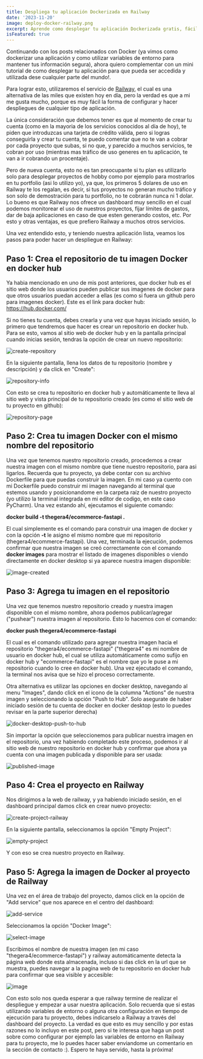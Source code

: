 ```yaml
---
title: Despliega tu aplicación Dockerizada en Railway
date: '2023-11-20'
image: deploy-docker-railway.png
excerpt: Aprende como desplegar tu aplicación Dockerizada gratis, fácil y rápido en Railway!.
isFeatured: true
---
```


Continuando con los posts relacionados con Docker (ya vimos como dockerizar una aplicación y como utilizar variables de entorno para mantener tus información segura), ahora quiero complementar con un mini tutorial de como desplegar tu aplicación para que pueda ser accedida y utilizada dese cualquier parte del mundo!.

Para lograr esto, utilizaremos el servicio de [Railway](https://railway.app/), el cual es una alternativa de las miles que existen hoy en día, pero la verdad es que a mi me gusta mucho, porque es muy fácil la forma de configurar y hacer despliegues de cualquier tipo de aplicación.

La única consideración que debemos tener es que al momento de crear tu cuenta (como en la mayoria de los servicios conocidos al día de hoy), te piden que introduzcas una tarjeta de crédito válida, pero si logras conseguirla y crear tu cuenta, te puedo comentar que no te van a cobrar por cada proyecto que subas, si no que, y parecido a muchos servicios, te cobran por uso (mientras mas tráfico de uso generes en tu aplicación, te van a ir cobrando un procentaje).

Pero de nueva cuenta, esto no es tan preocupante si tu plan es utilizarlo solo para desplegar proyectos de hobby como por ejemplo para mostrarlos en tu portfolio (asi lo utilizo yo), ya que, los primeros 5 dolares de uso en Railway te los regalan, es decir, si tus proyectos no generan mucho tráfico y son solo de demostración para tu portfolio, no te cobrarán nunca ni 1 dolar. Lo bueno es que Railway nos ofrece un dashboard muy sencillo en el cual podemos monitorear el uso de nuestros proyectos, fijar límites de gastos, dar de baja aplicaciones en caso de que esten generando costos, etc. Por esto y otras ventajas, es que prefiero Railway a muchos otros servicios.

Una vez entendido esto, y teniendo nuestra aplicación lista, veamos los pasos para poder hacer un despliegue en Railway:

## Paso 1: Crea el repositorio de tu imagen Docker en docker hub

Ya habia mencionado en uno de mis post anteriores, que docker hub es el sitio web donde los usuarios pueden publicar sus imagenes de docker para que otros usuarios puedan acceder a ellas (es como si fuera un github pero para imagenes docker). Este es el link para docker hub: <https://hub.docker.com/>

Si no tienes tu cuenta, debes crearla y una vez que hayas iniciado sesión, lo primero que tendremos que hacer es crear un repositorio en docker hub.
Para se esto, vamos al sitio web de docker hub y en la pantalla principal cuando inicias sesión, tendras la opción de crear un nuevo repositorio:

![create-repository](create-repository.png)

En la siguiente pantalla, llena los datos de tu repositorio (nombre y descripción) y da click en "Create":

![repository-info](repository-info.png)

Con esto se crea tu repositorio en docker hub y automáticamente te lleva al sitio web y vista principal de tu repositorio creado (es como el sitio web de tu proyecto en github):

![repository-page](repository-page.png)

## Paso 2: Crea tu imagen Docker con el mismo nombre del repositorio

Una vez que tenemos nuestro repositorio creado, procedemos a crear nuestra imagen con el mismo nombre que tiene nuestro repositorio, para asi ligarlos. Recuerda que tu proyecto, ya debe contar con su archivo Dockerfile para que puedas construir la imagen. En mi caso ya cuento con mi Dockerfile puedo construir mi imagen navegando al terminal que estemos usando y posicionandome en la carpeta raíz de nuestro proyecto (yo utilizo la terminal integrada en mi editor de codigo, en este caso PyCharm). Una vez estando ahí, ejecutamos el siguiente comando:

**docker build -t thegera4/ecommerce-fastapi .**

El cual simplemente es el comando para construir una imagen de docker y con la opción **-t** le asigno el mismo nombre que mi repositorio (thegera4/ecommerce-fastapi). Una vez, terminada la ejecución, podemos confirmar que nuestra imagen se creó correctamente con el comando **docker images** para mostrar el listado de imagenes disponibles o viendo directamente en docker desktop si ya aparece nuestra imagen disponible:

![image-created](image-created.png)

## Paso 3: Agrega tu imagen en el repositorio

Una vez que tenemos nuestro repositorio creado y nuestra imagen disponible con el mismo nombre, ahora podemos publicar/agregar ("pushear") nuestra imagen al repositorio. Esto lo hacemos con el comando:

**docker push thegera4/ecommerce-fastapi**

El cual es el comando utilizado para agregar nuestra imagen hacia el repositorio "thegera4/ecommerce-fastapi" ("thegera4" es mi nombre de usuario en docker hub, el cual se utiliza automáticamente como sufijo en docker hub y "ecommerce-fastapi" es el nombre que yo le puse a mi repositorio cuando lo cree en docker hub). Una vez ejecutado el comando, la terminal nos avisa que se hizo el proceso correctamente.

Otra alternativa es utilizar las opciones en docker desktop, navegando al menu "Images", dando click en el icono de la columna "Actions" de nuestra imagen y seleccionando la opción "Push to Hub". Solo asegurate de haber iniciado sesión de tu cuenta de docker en docker desktop (esto lo puedes revisar en la parte superior derecha)

![docker-desktop-push-to-hub](docker-desktop-push-to-hub.png)

Sin importar la opción que seleccionemos para publicar nuestra imagen en el repositorio, una vez habiendo completado este proceso, podemos ir al sitio web de nuestro repositorio en docker hub y confirmar que ahora ya cuenta con una imagen publicada y disponible para ser usada:

![published-image](published-image.png)


## Paso 4: Crea el proyecto en Railway

Nos dirigimos a la web de railway, y ya habiendo iniciado sesión, en el dashboard principal damos click en crear nuevo proyecto:

![create-project-railway](create-project-railway.png)

En la siguiente pantalla, seleccionamos la opción "Empty Project":

![empty-project](empty-project.png)

Y con eso se crea nuestro proyecto en Railway.

## Paso 5: Agrega la imagen de Docker al proyecto de Railway

Una vez en el área de trabajo del proyecto, damos click en la opción de "Add service" que nos aparece en el centro del dashboard:

![add-service](add-service.png)

Seleccionamos la opción "Docker Image":

![select-image](select-image.png)

Escribimos el nombre de nuestra imagen (en mi caso "thegera4/ecommerce-fastapi") y railway automáticamente detecta la página web donde esta almacenada, incluso si das click en la url que se muestra, puedes navegar a la pagina web de tu repositorio en docker hub para confirmar que sea visible y accesible:

![image](image.png)

Con esto solo nos queda esperar a que railway termine de realizar el despliegue y empezar a usar nuestra aplicación. Solo recuerda que si estas utilizando variables de entorno o alguna otra configuración en tiempo de ejecución para tu proyecto, debes indicarselo a Railway a través del dashboard del proyecto. La verdad es que esto es muy sencillo y por estas razones no lo incluyo en este post, pero si te interesa que haga un post sobre como configurar por ejemplo las variables de entorno en Railway para tu proyecto, me lo puedes hacer saber enviandome un comentario en la sección de contacto :). Espero te haya servido, hasta la próxima!
